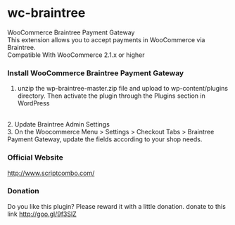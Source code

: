 wc-braintree
============

WooCommerce Braintree Payment Gateway
<br />
This extension allows you to accept payments in WooCommerce via Braintree. 
<br />
Compatible With	WooCommerce 2.1.x or higher


### Install WooCommerce Braintree Payment Gateway
1. unzip the wp-braintree-master.zip file and upload to wp-content/plugins directory. Then activate the plugin through the Plugins section in WordPress
<br />
2. Update Braintree Admin Settings
<br />
3. On the Woocommerce Menu > Settings > Checkout Tabs > Braintree Payment Gateway, update the fields according to your shop needs.
<br />

### Official Website
http://www.scriptcombo.com/

### Donation
Do you like this plugin?
Please reward it with a little donation.
donate to this link http://goo.gl/9f3SlZ

